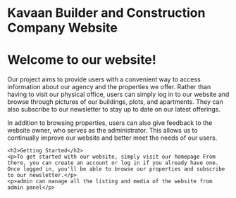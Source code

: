 # Kavaan Builder and Construction Company Website
<!DOCTYPE html>
<html>
  <body>
    <h1>Welcome to our website!</h1>
    <p>Our project aims to provide users with a convenient way to access information about our agency and the properties we offer. Rather than having to visit our physical office, users can simply log in to our website and browse through pictures of our buildings, plots, and apartments. They can also subscribe to our newsletter to stay up to date on our latest offerings.</p>
    <p>In addition to browsing properties, users can also give feedback to the website owner, who serves as the administrator. This allows us to continually improve our website and better meet the needs of our users.</p>

    <h2>Getting Started</h2>
    <p>To get started with our website, simply visit our homepage From there, you can create an account or log in if you already have one. Once logged in, you'll be able to browse our properties and subscribe to our newsletter.</p>
    <p>admin can manage all the listing and media of the website from admin panel</p>
  </body>
</html>

